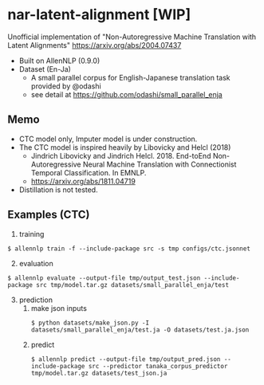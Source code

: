 # nar-latent-alignment [WIP]
Unofficial implementation of "Non-Autoregressive Machine Translation with Latent Alignments" https://arxiv.org/abs/2004.07437


* Built on AllenNLP (0.9.0)
* Dataset (En-Ja)
    * A small parallel corpus for English-Japanese translation task provided by @odashi
    * see detail at https://github.com/odashi/small_parallel_enja

## Memo
* CTC model only, Imputer model is under construction.
* The CTC model is inspired heavily by Libovicky and Helcl (2018)
   * Jindrich Libovicky and Jindrich Helcl. 2018. End-toEnd Non-Autoregressive Neural Machine Translation with Connectionist Temporal Classification. In EMNLP.
   * https://arxiv.org/abs/1811.04719
* Distillation is not tested.

## Examples (CTC)
1. training
```
$ allennlp train -f --include-package src -s tmp configs/ctc.jsonnet
```

2. evaluation
```
$ allennlp evaluate --output-file tmp/output_test.json --include-package src tmp/model.tar.gz datasets/small_parallel_enja/test
```

3. prediction
    1. make json inputs
        ```
        $ python datasets/make_json.py -I datasets/small_parallel_enja/test.ja -O datasets/test.ja.json
        ```
    2. predict
        ```
        $ allennlp predict --output-file tmp/output_pred.json --include-package src --predictor tanaka_corpus_predictor  tmp/model.tar.gz datasets/test_json.ja
        ```
